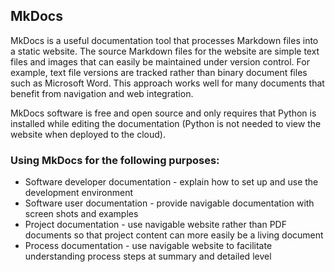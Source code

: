 ## MkDocs

MkDocs is a useful documentation tool that processes Markdown files into a static website. The source Markdown files for the website are simple text files and images that can easily be maintained under version control. For example, text file versions are tracked rather than binary document files such as Microsoft Word. This approach works well for many documents that benefit from navigation and web integration.

MkDocs software is free and open source and only requires that Python is installed while editing the documentation (Python is not needed to view the website when deployed to the cloud). 

###  Using MkDocs for the following purposes:

- Software developer documentation - explain how to set up and use the development environment
- Software user documentation - provide navigable documentation with screen shots and examples
- Project documentation - use navigable website rather than PDF documents so that project content can more easily be a living document
- Process documentation - use navigable website to facilitate understanding process steps at summary and detailed level

